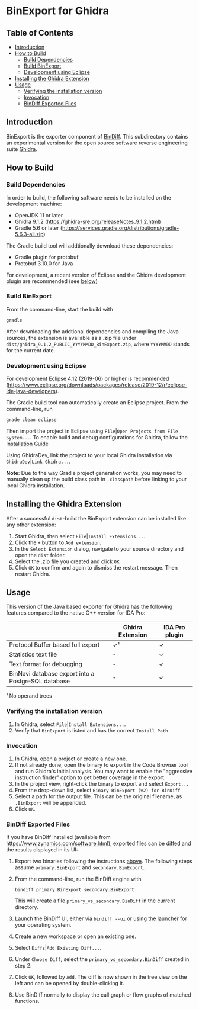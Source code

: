 # BinExport for Ghidra

## Table of Contents

*   [Introduction](#introduction)
*   [How to Build](#how-to-build)
    *   [Build Dependencies](#build-dependencies)
    *   [Build BinExport](#build-binexport)
    *   [Development using Eclipse](#development-using-eclipse)
*   [Installing the Ghidra Extension](#installing-the-ghidra-extension)
*   [Usage](#usage)
    *   [Verifying the installation version](#verifying-the-installation-version)
    *   [Invocation](#invocation)
    *   [BinDiff Exported Files](#bindiff-exported-files)

## Introduction

BinExport is the exporter component of
[BinDiff](https://www.zynamics.com/software.html). This subdirectory contains an
experimental version for the open source software reverse engineering suite
[Ghidra](https://ghidra-sre.org/).

## How to Build

### Build Dependencies

In order to build, the following software needs to be installed on the
development machine:

*   OpenJDK 11 or later
*   Ghidra 9.1.2 (https://ghidra-sre.org/releaseNotes_9.1.2.html)
*   Gradle 5.6 or later
    (https://services.gradle.org/distributions/gradle-5.6.3-all.zip)

The Gradle build tool will addtionally download these dependencies:

*   Gradle plugin for protobuf
*   Protobuf 3.10.0 for Java

For development, a recent version of Eclipse and the Ghidra development plugin
are recommended (see [below](#development-using-eclipse))

### Build BinExport

From the command-line, start the build with

```bash
gradle
```

After downloading the addtional dependencies and compiling the Java sources, the
extension is available as a .zip file under
`dist/ghidra_9.1.2_PUBLIC_YYYYMMDD_BinExport.zip`, where `YYYYMMDD` stands for
the current date.

### Development using Eclipse

For development Eclipse 4.12 (2019-06) or higher is recommended
(https://www.eclipse.org/downloads/packages/release/2019-12/r/eclipse-ide-java-developers).

The Gradle build tool can automatically create an Eclipse project. From the
command-line, run

```bash
grade clean eclipse
```

Then import the project in Eclipse using `File`|`Open Projects from File
System...`. To enable build and debug configurations for Ghidra, follow the
[Installation Guide](https://ghidra-sre.org/InstallationGuide.html#Extensions)

Using GhidraDev, link the project to your local Ghidra installation via
`GhidraDev`|`Link Ghidra...`.

**Note**: Due to the way Gradle project generation works, you may need to
manually clean up the build class path in `.classpath` before linking to your
local Ghidra installation.

## Installing the Ghidra Extension

After a successful `dist`-build the BinExport extension can be installed like
any other extension:

1.  Start Ghidra, then select `File`|`Install Extensions...`.
2.  Click the `+` button to `Add extension`.
3.  In the `Select Extension` dialog, navigate to your source directory and open
    the `dist` folder.
4.  Select the .zip file you created and click `OK`
5.  Click `OK` to confirm and again to dismiss the restart message. Then restart
    Ghidra.

## Usage

This version of the Java based exporter for Ghidra has the following features
compared to the native C++ version for IDA Pro:

| | Ghidra Extension | IDA Pro plugin |
| --- | --- | --- |
| Protocol Buffer based full export | ✓¹ | ✓ |
| Statistics text file | - | ✓ |
| Text format for debugging | - | ✓ |
| BinNavi database export into a PostgreSQL database | - | ✓ |

¹ No operand trees

### Verifying the installation version

1.  In Ghidra, select `File`|`Install Extensions...`.
2.  Verify that `BinExport` is listed and has the correct `Install Path`

### Invocation

1.  In Ghidra, open a project or create a new one.
2.  If not already done, open the binary to export in the Code Browser tool and
    run Ghidra's initial analysis. You may want to enable the "aggressive
    instruction finder" option to get better coverage in the export.
3.  In the project view, right-click the binary to export and select `Export...`
4.  From the drop-down list, select `Binary BinExport (v2) for BinDiff`
5.  Select a path for the output file. This can be the original filename, as
    `.BinExport` will be appended.
6.  Click `OK`.

### BinDiff Exported Files

If you have BinDiff installed (available from
https://www.zynamics.com/software.html), exported files can be diffed and the
results displayed in its UI:

1.  Export two binaries following the instructions [above](#invocation). The
    following steps assume `primary.BinExport` and `secondary.BinExport`.
2.  From the command-line, run the BinDiff engine with

    ```
    bindiff primary.BinExport secondary.BinExport
    ```

    This will create a file `primary_vs_secondary.BinDiff` in the current
    directory.

3.  Launch the BinDiff UI, either via `bindiff --ui` or using the launcher for
    your operating system.

4.  Create a new workspace or open an existing one.

5.  Select `Diffs`|`Add Existing Diff...`.

6.  Under `Choose Diff`, select the `primary_vs_secondary.BinDiff` created in
    step 2.

7.  Click `OK`, followed by `Add`. The diff is now shown in the tree view on the
    left and can be opened by double-clicking it.

8.  Use BinDiff normally to display the call graph or flow graphs of matched
    functions.
